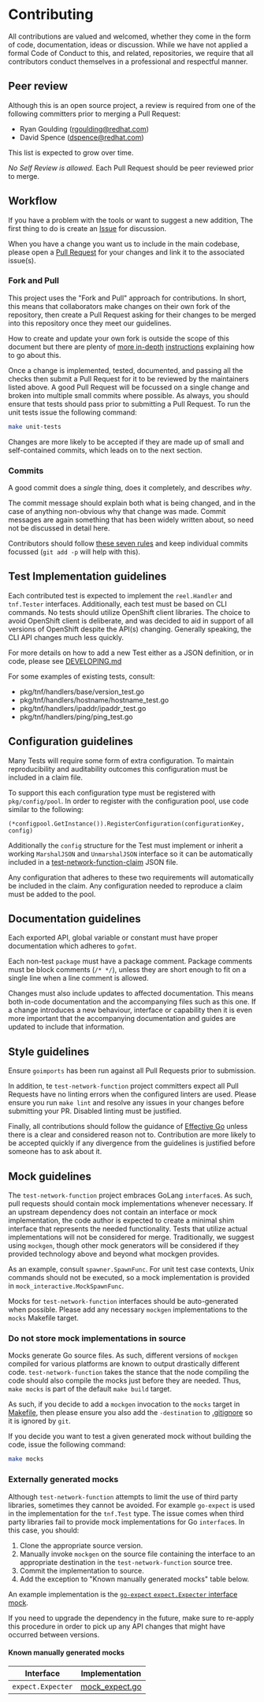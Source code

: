 # Contributing

All contributions are valued and welcomed, whether they come in the form of code, documentation, ideas or discussion.
While we have not applied a formal Code of Conduct to this, and related, repositories, we require that all contributors
conduct themselves in a professional and respectful manner.

## Peer review

Although this is an open source project, a review is required from one of the following committers prior to merging a
Pull Request:

* Ryan Goulding (rgoulding@redhat.com)
* David Spence (dspence@redhat.com)

This list is expected to grow over time.

*No Self Review is allowed.*  Each Pull Request should be peer reviewed prior to merge.

## Workflow

If you have a problem with the tools or want to suggest a new addition, The first thing to do is create an
[Issue](https://github.com/test-network-function/test-network-function/issues) for discussion.

When you have a change you want us to include in the main codebase, please open a
[Pull Request](https://github.com/test-network-function/test-network-function/pulls) for your changes and link it to the
associated issue(s).

### Fork and Pull

This project uses the "Fork and Pull" approach for contributions.  In short, this means that collaborators make changes
on their own fork of the repository, then create a Pull Request asking for their changes to be merged into this
repository once they meet our guidelines.

How to create and update your own fork is outside the scope of this document but there are plenty of
[more in-depth](https://gist.github.com/Chaser324/ce0505fbed06b947d962)
[instructions](https://reflectoring.io/github-fork-and-pull/) explaining how to go about this.

Once a change is implemented, tested, documented, and passing all the checks then submit a Pull Request for it to be
reviewed by the maintainers listed above.  A good Pull Request will be focussed on a single change and broken into
multiple small commits where possible.  As always, you should ensure that tests should pass prior to submitting a Pull
Request.  To run the unit tests issue the following command:

```bash
make unit-tests
```

Changes are more likely to be accepted if they are made up of small and self-contained commits, which leads on to
the next section.

### Commits

A good commit does a *single* thing, does it completely, and describes *why*.

The commit message should explain both what is being changed, and in the case of anything non-obvious why that change
was made.  Commit messages are again something that has been widely written about, so need not be discussed in detail
here.

Contributors should follow [these seven rules](https://chris.beams.io/posts/git-commit/#seven-rules) and keep individual
commits focussed (`git add -p` will help with this).

## Test Implementation guidelines

Each contributed test is expected to implement the `reel.Handler` and `tnf.Tester` interfaces.  Additionally, each test
must be based on CLI commands.  No tests should utilize OpenShift client libraries.  The choice to avoid OpenShift
client is deliberate, and was decided to aid in support of all versions of OpenShift despite the API(s) changing.
Generally speaking, the CLI API changes much less quickly.

For more details on how to add a new Test either as a JSON definition, or in code, please see [DEVELOPING.md](DEVELOPING.md)

For some examples of existing tests, consult:

* pkg/tnf/handlers/base/version_test.go
* pkg/tnf/handlers/hostname/hostname_test.go
* pkg/tnf/handlers/ipaddr/ipaddr_test.go
* pkg/tnf/handlers/ping/ping_test.go

## Configuration guidelines

Many Tests will require some form of extra configuration.  To maintain reproducibility and auditability outcomes this
configuration must be included in a claim file.

To support this each configuration type must be registered with `pkg/config/pool`.  In order to register with the
configuration pool, use code similar to the following:

```
(*configpool.GetInstance()).RegisterConfiguration(configurationKey, config)
```

Additionally the `config` structure for the Test must implement or inherit a working `MarshalJSON` and `UnmarshalJSON`
interface so it can be automatically included in a
[test-network-function-claim](https://github.com/test-network-function/test-network-function-claim) JSON file.

Any configuration that adheres to these two requirements will automatically be included in the claim.  Any configuration
needed to reproduce a claim must be added to the pool.

## Documentation guidelines

Each exported API, global variable or constant must have proper documentation which adheres to `gofmt`.

Each non-test `package` must have a package comment.  Package comments must be block comments (`/* */`), unless they are
short enough to fit on a single line when a line comment is allowed.

Changes must also include updates to affected documentation.  This means both in-code documentation and the accompanying
files such as this one.  If a change introduces a new behaviour, interface or capability then it is even more important
that the accompanying documentation and guides are updated to include that information.

## Style guidelines

Ensure `goimports` has been run against all Pull Requests prior to submission.

In addition, te `test-network-function` project committers expect all Pull Requests have no linting errors when the
configured linters are used.  Please ensure you run `make lint` and resolve any issues in your changes before submitting
your PR.  Disabled linting must be justified.

Finally, all contributions should follow the guidance of [Effective Go](https://golang.org/doc/effective_go.html)
unless there is a clear and considered reason not to.  Contribution are more likely to be accepted quickly if any
divergence from the guidelines is justified before someone has to ask about it.

## Mock guidelines

The `test-network-function` project embraces GoLang `interface`s.  As such, pull requests should contain mock
implementations whenever necessary.  If an upstream dependency does not contain an interface or mock implementation,
the code author is expected to create a minimal shim interface that represents the needed functionality.  Tests that
utilize actual implementations will not be considered for merge.  Traditionally, we suggest using `mockgen`, though
other mock generators will be considered if they provided technology above and beyond what mockgen provides.

As an example, consult `spawner.SpawnFunc`.  For unit test case contexts, Unix commands should not be executed, so a
mock implementation is provided in `mock_interactive.MockSpawnFunc`.

Mocks for `test-network-function` interfaces should be auto-generated when possible.  Please add any necessary `mockgen`
implementations to the `mocks` Makefile target.

### Do not store mock implementations in source

Mocks generate Go source files.  As such, different versions of `mockgen` compiled for various platforms are known to
output drastically different code.  `test-network-function` takes the stance that the node compiling the code should
also compile the mocks just before they are needed.  Thus, `make mocks` is part of the default `make build` target.

As such, if you decide to add a `mockgen` invocation to the `mocks` target in [Makefile](Makefile), then please ensure
you also add the `-destination` to [.gitignore](.gitignore) so it is ignored by `git`.

If you decide you want to test a given generated mock without building the code, issue the following command:

```bash
make mocks
```

### Externally generated mocks

Although `test-network-function` attempts to limit the use of third party libraries, sometimes they cannot be avoided.
For example `go-expect` is used in the implementation for the `tnf.Test` type.  The issue comes when third party
libraries fail to provide mock implementations for Go `interface`s.  In this case, you should:

1) Clone the appropriate source version.
2) Manually invoke `mockgen` on the source file containing the interface to an appropriate destination in the
`test-network-function` source tree.
3) Commit the implementation to source.
4) Add the exception to "Known manually generated mocks" table below.

An example implementation is the
[`go-expect` `expect.Expecter` interface mock](pkg/tnf/interactive/mocks/mock_expect.go).

If you need to upgrade the dependency in the future, make sure to re-apply this procedure in order to pick up any
API changes that might have occurred between versions.

#### Known manually generated mocks

Interface|Implementation
---|---
`expect.Expecter`|[mock_expect.go](pkg/tnf/interactive/mocks/mock_expect.go)
